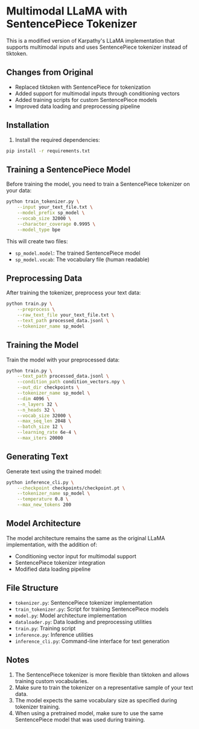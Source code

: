 # Multimodal LLaMA with SentencePiece Tokenizer

This is a modified version of Karpathy's LLaMA implementation that supports multimodal inputs and uses SentencePiece tokenizer instead of tiktoken.

## Changes from Original

- Replaced tiktoken with SentencePiece for tokenization
- Added support for multimodal inputs through conditioning vectors
- Added training scripts for custom SentencePiece models
- Improved data loading and preprocessing pipeline

## Installation

1. Install the required dependencies:
```bash
pip install -r requirements.txt
```

## Training a SentencePiece Model

Before training the model, you need to train a SentencePiece tokenizer on your data:

```bash
python train_tokenizer.py \
    --input your_text_file.txt \
    --model_prefix sp_model \
    --vocab_size 32000 \
    --character_coverage 0.9995 \
    --model_type bpe
```

This will create two files:
- `sp_model.model`: The trained SentencePiece model
- `sp_model.vocab`: The vocabulary file (human readable)

## Preprocessing Data

After training the tokenizer, preprocess your text data:

```bash
python train.py \
    --preprocess \
    --raw_text_file your_text_file.txt \
    --text_path processed_data.jsonl \
    --tokenizer_name sp_model
```

## Training the Model

Train the model with your preprocessed data:

```bash
python train.py \
    --text_path processed_data.jsonl \
    --condition_path condition_vectors.npy \
    --out_dir checkpoints \
    --tokenizer_name sp_model \
    --dim 4096 \
    --n_layers 32 \
    --n_heads 32 \
    --vocab_size 32000 \
    --max_seq_len 2048 \
    --batch_size 12 \
    --learning_rate 6e-4 \
    --max_iters 20000
```

## Generating Text

Generate text using the trained model:

```bash
python inference_cli.py \
    --checkpoint checkpoints/checkpoint.pt \
    --tokenizer_name sp_model \
    --temperature 0.8 \
    --max_new_tokens 200
```

## Model Architecture

The model architecture remains the same as the original LLaMA implementation, with the addition of:
- Conditioning vector input for multimodal support
- SentencePiece tokenizer integration
- Modified data loading pipeline

## File Structure

- `tokenizer.py`: SentencePiece tokenizer implementation
- `train_tokenizer.py`: Script for training SentencePiece models
- `model.py`: Model architecture implementation
- `dataloader.py`: Data loading and preprocessing utilities
- `train.py`: Training script
- `inference.py`: Inference utilities
- `inference_cli.py`: Command-line interface for text generation

## Notes

1. The SentencePiece tokenizer is more flexible than tiktoken and allows training custom vocabularies.
2. Make sure to train the tokenizer on a representative sample of your text data.
3. The model expects the same vocabulary size as specified during tokenizer training.
4. When using a pretrained model, make sure to use the same SentencePiece model that was used during training. 